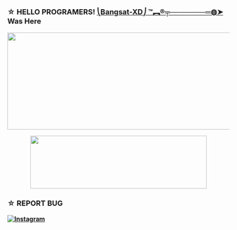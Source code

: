 ### ☆ <b>HELLO PROGRAMERS!<b> <a href="https://www.twitter.com/Bangsat_XD" target="blank">⎝Bangsat-XD⎠ ™︻®╤───────═◍➤</a> Was Here
</h1>
  <p align="center">
  <img width="600" height="220" src="https://github-readme-stats.vercel.app/api?username=Bangsat-XD&show_icons=true&theme=chartreuse-dark&locale=id">
</p>
<p align="center">
  <img width="400" height="120" src="https://github-readme-stats.vercel.app/api/top-langs/?username=Bangsat-XD&layout=compact&theme=chartreuse-dark">
</p>

### ☆ <b>REPORT BUG
[![Instagram](https://img.shields.io/badge/Instagram-Report-green?style=for-the-badge&logo=Instagram)](https://www.instagram.com/bangsat_XD)
